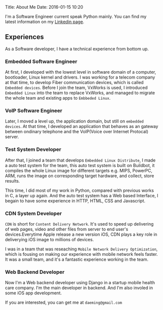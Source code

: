 Title: About Me
Date: 2016-01-15 10:20


I'm a Software Engineer current speak Python mainly. You can find my latest information on my [Linkedin page](https://cn.linkedin.com/in/danidai).

## Experiences

As a Software developer, I have a technical experience from bottom up.

### Embedded Software Engineer

At first, I developed with the lowest level in software domain of a computer, bootloader, Linux kernel and drivers. I was working for a telecom company at that time, to develop Fiber communication devices, which is called `Embedded devices`. Before I join the team, VxWorks is used, I introduced `Embedded Linux` into the team to replace VxWorks, and managed to migrate the whole team and existing apps to `Embbeded Linux`.

### VoIP Software Engineer

Later, I moved a level up, the application domain, but still on `embedded devices`. At that time, I developed an application that behaves as an gateway between ondinary telephone and the VoIP(Voice over Internet Protocal) server.

### Test System Developer

After that, I joined a team that develops `Embedded Linux Distribute`, I made a auto test system for the team, this auto test system is built on Buildbot, it compiles the whole Linux image for different targets e.g. MIPS, PowerPC, ARM, runs the image on corresponding target hardware, and collect, store results.

This time, I did most of my work in Python, compared with previous works in C, a layer up again. And the auto test system has a Web based Interface, I begain to have some experience in HTTP, HTML, CSS and Javascript.

### CDN System Developer

`CDN` is short for `Content Delivery Network`. It's used to speed up delivering of web pages, video and other files from server to end user's devices.Everytime Apple release a new version iOS, CDN plays a key role in deliverying iOS image to millions of devices.

I was in a team that was reseaching `Mobile Network Delivery Optimization`, which is fousing on making our experience with mobile network feels faster. It was a small team, and it's a fantastic experience working in the team.

### Web Backend Developer

Now I'm a Web backend developer using Django in a startup mobile health care company. I'm the main developer in backend. And I'm also involed in some iOS app development.


If you are interested, you can get me at `daeming@gmail.com`